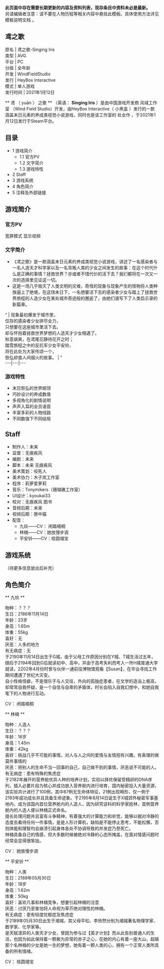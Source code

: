 **此页面中存在需要长期更新的内容及资料列表，现存条目中资料未必是最新。**  
另请编辑者注意：请不要在人物历程等相关内容中悬挂此模板。具体使用方法详见  模板说明文档  。

鸢之歌  
---  
原名  |  鸢之歌-Singing Iris   
类型  |  AVG   
平台  |  PC   
分级  |  全年龄   
开发  |  WindFieldStudio   
发行  |  HeyBox Interactive   
模式  |  单人游戏   
发行时间  |  2021年1月12日   
  
** 鸢  （  yuān  ）  之歌 ** （英语： **Singing Iris** ）是由中国游戏开发商  风域工作室  （Wind Field
Studio）开发，由HeyBox Interactive（  小黑盒  ）发行的一款涵盖末日元素的养成类视觉小说游戏，同时也是该工作室的  处女作
，于2021年1月12日发行于Steam平台。

##  目录

  * 1  游戏简介 
    * 1.1  官方PV 
    * 1.2  文字简介 
    * 1.3  游戏特性 
  * 2  Staff 
  * 3  游戏系统 
  * 4  角色简介 
  * 5  注释及外部链接 

##  游戏简介

###  官方PV

宽屏模式  显示视频

###  文字简介

  * 《鸢之歌》是一款涵盖末日元素的养成类视觉小说游戏，讲述了一名感染者与一名人造天才科学家以及一名背叛人类的少女之间发生的故事：在这个时代什么是正确的事情？拯救世界？亦或者不惜代价的活下去？我们都将在一次又一次的选择里见证这一切。 
  * 这是一场几乎毁灭了人类文明的灾难，奇怪的现象与现象产生的怪物将人类种族逼上了绝境，在这场末日下，一名想要活下去的感染者少女与踏上了拯救世界旅程的人造少女在某处城市奇迹般的邂逅了，由她们谱写下了人类启示录的新篇章。 

“  |  现象最初爆发于城市里，   
仅存的感染者少女拼尽全力，  
只想要在这座城市里活下去。  
却与怀抱着拯救世界梦想的人造天才少女相遇了。  
秋意飒爽，在鸢尾花静待花开之时；  
踏雪旅程之中的反抗军少女平安铃，  
将在此处为大家传颂一个，  
恢弘却食人间烟火的故事。  |  ”   
---|---|---  
  
###  游戏特性

  * 末日恢弘的世界纲领 
  * 巧妙设计的养成数值 
  * 多视角化的剧情说明 
  * 声声入耳的全员语音 
  * 丰富多彩的人物线路 
  * 不同数值下不同结局 

##  Staff

  * 制作人：未来 
  * 监督：无痕疾风 
  * 编剧：未来 
  * 脚本：未来 无痕疾风 
  * 美术策划：咬死人 
  * 美术协力：木子岚工作室 
  * 程序：莉萝爱萝莉 
  * 音乐：Tonymikers（珊瑚礁工作室） 
  * UI设计：kyoukai33 
  * 校对：无痕疾风 图书 
  * 音频后期：未来 
  * 视频后期：匣中猫 
  * 配音： 
    * 九玖——CV：  闲踏梧桐 
    * 林楠——CV：她放慢步调 
    * 平安铃——CV：桂圆翊宝 

##  游戏系统

（待更多信息放出后补充）

##  角色简介

** 九玖  **

物种：？？？  
生日：2186年11月14日  
年龄：23岁  
身高：1.65m  
体重：55kg  
喜好：无  
厌恶：人多的地方  
有无病症：无  
于2190年11月14日出生于G城，由于父母工作原因分别在Y城、T城生活过五年，随后于2194年回到G后就读初中、高中，并由于高考失利而考入一所H城普通大学就读，2202年4月份时曾与伙伴一通前往博物馆观看【Susan】，在毕业寻找工作期间遭遇了世纪大灾变。  
自小性格怪癖，不是很乐于与人交往，外向的孤独症患者，在文学的造诣上极高，却常常自我怀疑，是一个自信与自卑的矛盾体，时长会陷入自我幻想中，和她自我笔下的人物进行互动。

CV：  闲踏梧桐

** 林楠  **

物种：人造人  
生日：？？？  
年龄：16岁  
身高：1.45m  
体重：42kg  
喜好：挑战几乎不可能的事情，对人与人之间的爱情与友情抱有兴趣，有条理的做莫件事情的  
厌恶：把别人的生命不当一回事的自己，自己做不到的事情，厌恶说不可能的人。  
有无病症：患有特殊的焦虑症  
于2182年展开的营养舱优异人种的培养计划，实验以择优保留受精卵的DNA序列，插入必要片段为核心并成功放入营养舱内进行培育，国内秘密投入大量资源，该实验共计进行了100例，其中87例无生命体特征，21例出现畸形，仅一例于2193年成功成长并且具备生命迹象。于2195年8月14日诞生于X城郊外秘密军事基地内，成为该国内首位营养舱内的人造人，因为研究该科的科学家姓林，首例营养舱内的人造人便以林楠正式命名。  
擅长处理问题并且富有斗争精神，有着强大的计算能力和听觉，能够以据对冷静的态度去看待任何一件事情，是是人形计算机，缺陷是不能停止思考，不能松懈，否则体能和理智均会崩溃引起身体各处不协调导致的并发症乃至死亡。  
林楠具备自己的情感，但大多数时候被绝对冷静的心态所掩盖，在面对情感问题时经常会显得很笨拙。

CV：  她放慢步调

** 平安铃  **

物种：人类  
生日：2189年05月30日  
年龄：18岁  
身高：1.62m  
体重：50kg  
喜好：喜欢凡事和林楠竞争，想要引起林楠的注意  
厌恶：讨厌乃至害怕将人命视为草芥绝对理性的林楠。  
有无病症：患有轻度忧郁症及焦虑症  
于2189年05月30日出生于湘城，其父母平松、李欣然分别为湘城著名物理学家、数学家、化学家等。  
是天赋凛异的人类天才少女，曾因为参与过【英才计划】而从此告别普通人的生活，也因为如此保持着一颗极为异常的赤子之心，在她的内心有着一座大山，超越那个名林楠的少女是她一生的梦想，她有着一颗人类的心，拥有一个正常人类所具备的所有情绪。

CV：  桂圆翊宝